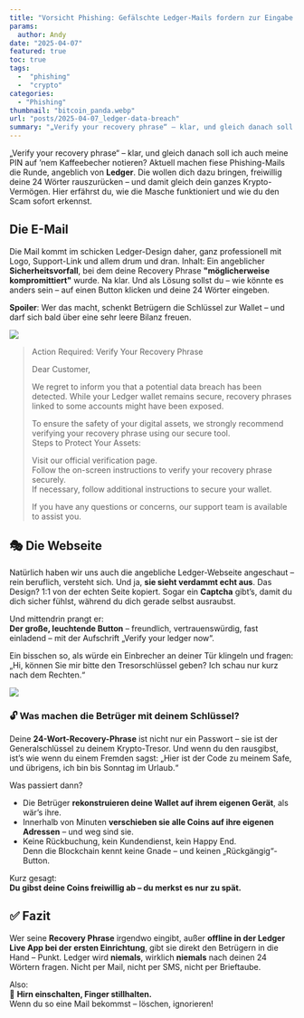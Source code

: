 ```yaml
---
title: "Vorsicht Phishing: Gefälschte Ledger-Mails fordern zur Eingabe der Recovery Phrase auf"
params:
  author: Andy
date: "2025-04-07"
featured: true
toc: true
tags:
  -  "phishing"
  -  "crypto"
categories:
  - "Phishing"  
thumbnail: "bitcoin_panda.webp"
url: "posts/2025-04-07_ledger-data-breach"
summary: "„Verify your recovery phrase“ – klar, und gleich danach soll ich auch meine PIN auf ’nem Kaffeebecher notieren? Aktuell machen fiese Phishing-Mails die Runde, angeblich von **Ledger**"
---
```


„Verify your recovery phrase“ – klar, und gleich danach soll ich auch meine PIN auf ’nem Kaffeebecher notieren? Aktuell machen fiese Phishing-Mails die Runde, angeblich von **Ledger**. Die wollen dich dazu bringen, freiwillig deine 24 Wörter rauszurücken – und damit gleich dein ganzes Krypto-Vermögen. Hier erfährst du, wie die Masche funktioniert und wie du den Scam sofort erkennst.

## Die E-Mail

Die Mail kommt im schicken Ledger-Design daher, ganz professionell mit Logo, Support-Link und allem drum und dran. Inhalt: Ein angeblicher **Sicherheitsvorfall**, bei dem deine Recovery Phrase **"möglicherweise kompromittiert"** wurde. Na klar. Und als Lösung sollst du – wie könnte es anders sein – auf einen Button klicken und deine 24 Wörter eingeben. 

**Spoiler**: Wer das macht, schenkt Betrügern die Schlüssel zur Wallet – und darf sich bald über eine sehr leere Bilanz freuen.

![](/posts/2025-04-07_ledger-data-breach/mail.webp)

> Action Required: Verify Your Recovery Phrase  
>   
> Dear Customer,  
>   
> We regret to inform you that a potential data breach has been detected. While your Ledger wallet remains secure, recovery phrases linked to some accounts might have been exposed.  
>   
> To ensure the safety of your digital assets, we strongly recommend verifying your recovery phrase using our secure tool.  
> Steps to Protect Your Assets:  
>   
> Visit our official verification page.  
> Follow the on-screen instructions to verify your recovery phrase securely.  
> If necessary, follow additional instructions to secure your wallet.  
>   
> If you have any questions or concerns, our support team is available to assist you.  


## 🎭 Die Webseite

Natürlich haben wir uns auch die angebliche Ledger-Webseite angeschaut – rein beruflich, versteht sich. Und ja, **sie sieht verdammt echt aus**. Das Design? 1:1 von der echten Seite kopiert. Sogar ein **Captcha** gibt’s, damit du dich sicher fühlst, während du dich gerade selbst ausraubst.

Und mittendrin prangt er:  
**Der große, leuchtende Button** – freundlich, vertrauenswürdig, fast einladend – mit der Aufschrift „Verify your ledger now“.  

Ein bisschen so, als würde ein Einbrecher an deiner Tür klingeln und fragen:  
„Hi, können Sie mir bitte den Tresorschlüssel geben? Ich schau nur kurz nach dem Rechten.“

![](/posts/2025-04-07_ledger-data-breach/website.webp)


### 🔓 Was machen die Betrüger mit deinem Schlüssel?

Deine **24-Wort-Recovery-Phrase** ist nicht nur ein Passwort – sie ist der Generalschlüssel zu deinem Krypto-Tresor. Und wenn du den rausgibst, ist’s wie wenn du einem Fremden sagst: „Hier ist der Code zu meinem Safe, und übrigens, ich bin bis Sonntag im Urlaub.“

Was passiert dann?

- Die Betrüger **rekonstruieren deine Wallet auf ihrem eigenen Gerät**, als wär’s ihre.
- Innerhalb von Minuten **verschieben sie alle Coins auf ihre eigenen Adressen** – und weg sind sie.
- Keine Rückbuchung, kein Kundendienst, kein Happy End.  
  Denn die Blockchain kennt keine Gnade – und keinen „Rückgängig“-Button.

Kurz gesagt:  
**Du gibst deine Coins freiwillig ab – du merkst es nur zu spät.**


## ✅ Fazit

Wer seine **Recovery Phrase** irgendwo eingibt, außer **offline in der Ledger Live App bei der ersten Einrichtung**, gibt sie direkt den Betrügern in die Hand – Punkt. Ledger wird **niemals**, wirklich **niemals** nach deinen 24 Wörtern fragen. Nicht per Mail, nicht per SMS, nicht per Brieftaube.

Also:  
🧠 **Hirn einschalten, Finger stillhalten.**  
Wenn du so eine Mail bekommst – löschen, ignorieren!